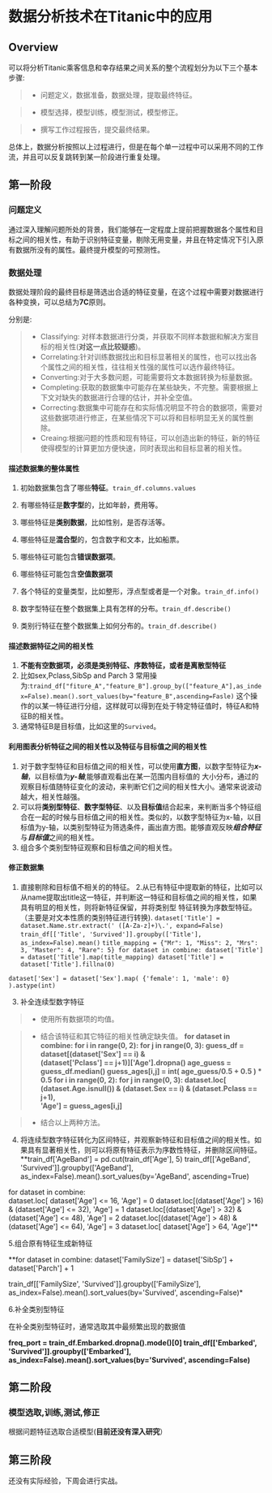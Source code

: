 # 数据分析技术在Titanic中的应用

## Overview

可以将分析Titanic乘客信息和幸存结果之间关系的整个流程划分为以下三个基本步骤:

> - 问题定义，数据准备，数据处理，提取最终特征。

> - 模型选择，模型训练，模型测试，模型修正。

> - 撰写工作过程报告，提交最终结果。


总体上，数据分析按照以上过程进行，但是在每个单一过程中可以采用不同的工作流，并且可以反复跳转到某一阶段进行重复处理。



## 第一阶段

### 问题定义

通过深入理解问题所处的背景，我们能够在一定程度上提前把握数据各个属性和目标之间的相关性，有助于识别特征变量，剔除无用变量，并且在特定情况下引入原有数据所没有的属性。最终提升模型的可预测性。

### 数据处理

数据处理阶段的最终目标是筛选出合适的特征变量，在这个过程中需要对数据进行各种变换，可以总结为**7C**原则。

分别是:

> - Classifying: 对样本数据进行分类，并获取不同样本数据和解决方案目标的相关性(**对这一点比较疑惑**)。
>  - Correlating:针对训练数据找出和目标显著相关的属性，也可以找出各个属性之间的相关性，往往相关性强的属性可以选作最终特征。
>  - Converting:对于大多数问题，可能需要将文本数据转换为标量数据。
>  - Completing:获取的数据集中可能存在某些缺失，不完整。需要根据上下文对缺失的数据进行合理的估计，并补全空值。
>  - Correcting:数据集中可能存在和实际情况明显不符合的数据项，需要对这些数据项进行修正，在某些情况下可以将和目标明显无关的属性删除。
>  - Creaing:根据问题的性质和现有特征，可以创造出新的特征，新的特征使得模型的计算更加方便快速，同时表现出和目标显著的相关性。


#### 描述数据集的整体属性

1. 初始数据集包含了哪些**特征**。`train_df.columns.values`

2. 有哪些特征是**数字型**的，比如年龄，费用等。

3. 哪些特征是**类别数据**，比如性别，是否存活等。

4. 哪些特征是**混合型**的，包含数字和文本，比如船票。

5. 哪些特征可能包含**错误数据项**。

6. 哪些特征可能包含**空值数据项**

7. 各个特征的变量类型，比如整形，浮点型或者是一个对象。`train_df.info()`

8. 数字型特征在整个数据集上具有怎样的分布。`train_df.describe()`

9. 类别行特征在整个数据集上如何分布的。`train_df.describe()`

#### 描述数据特征之间的相关性
1. **不能有空数据项，必须是类别特征、序数特征，或者是离散型特征**
2. 比如sex,Pclass,SibSp and Parch
3  常用操为:`traind_df["fiture_A","feature_B"].group_by(["feature_A"],as_index=False).mean().sort_values(by="feature_B",ascending=Fasle)`
这个操作的以某一特征进行分组，这样就可以得到在处于特定特征值时，特征A和特征B的相关性。
4. 通常特征B是目标值，比如这里的`Survived`。


#### 利用图表分析特征之间的相关性以及特征与目标值之间的相关性

1. 对于数字型特征和目标值之间的相关性，可以使用**直方图**，以数字型特征为***x-轴***，以目标值为***y-轴***,能够直观看出在某一范围内目标值的
大小分布，通过的观察目标值随特征变化的波动，来判断它们之间的相关性大小。通常来说波动越大，相关性越强。
2. 可以将**类别型特征**、**数字型特征**、以及**目标值**结合起来，来判断当多个特征组合在一起的时候与目标值之间的相关性。类似的，以数字型特征为x-轴，以目标值为y-轴，以类别型特征为筛选条件，画出直方图。能够直观反映***组合特征***与***目标值***之间的相关性。
3. 组合多个类别型特征观察和目标值之间的相关性。


#### 修正数据集

1. 直接剔除和目标值不相关的的特征。
2.从已有特征中提取新的特征，比如可以从name提取出title这一特征，并判断这一特征和目标值之间的相关性，如果具有明显的相关性，则将新特征保留，并将类别型
特征转换为序数型特征。（主要是对文本性质的类别特征进行转换).
`dataset['Title'] = dataset.Name.str.extract(' ([A-Za-z]+)\.', expand=False)`
`train_df[['Title', 'Survived']].groupby(['Title'], as_index=False).mean()`
`title_mapping = {"Mr": 1, "Miss": 2, "Mrs": 3, "Master": 4, "Rare": 5}
for dataset in combine:
    dataset['Title'] = dataset['Title'].map(title_mapping)
    dataset['Title'] = dataset['Title'].fillna(0)`

`dataset['Sex'] = dataset['Sex'].map( {'female': 1, 'male': 0} ).astype(int)`

 3. 补全连续型数字特征
 > - 使用所有数据项的均值。
 
 > - 结合该特征和其它特征的相关性确定缺失值。
**for dataset in combine:
    for i in range(0, 2):
        for j in range(0, 3):
            guess_df = dataset[(dataset['Sex'] == i) & \
                                  (dataset['Pclass'] == j+1)]['Age'].dropna()
            age_guess = guess_df.median()
            guess_ages[i,j] = int( age_guess/0.5 + 0.5 ) * 0.5
 for i in range(0, 2):
        for j in range(0, 3):
            dataset.loc[ (dataset.Age.isnull()) & (dataset.Sex == i) & (dataset.Pclass == j+1),\
                    'Age'] = guess_ages[i,j]**

 > - 结合以上两种方法。

 4. 将连续型数字特征转化为区间特征，并观察新特征和目标值之间的相关性。如果具有显著相关性，则可以将原有特征表示为序数性特征，并删除区间特征。
**train_df['AgeBand'] = pd.cut(train_df['Age'], 5)
train_df[['AgeBand', 'Survived']].groupby(['AgeBand'], as_index=False).mean().sort_values(by='AgeBand', ascending=True)

 for dataset in combine:    
    dataset.loc[ dataset['Age'] <= 16, 'Age'] = 0
    dataset.loc[(dataset['Age'] > 16) & (dataset['Age'] <= 32), 'Age'] = 1
    dataset.loc[(dataset['Age'] > 32) & (dataset['Age'] <= 48), 'Age'] = 2
    dataset.loc[(dataset['Age'] > 48) & (dataset['Age'] <= 64), 'Age'] = 3
    dataset.loc[ dataset['Age'] > 64, 'Age']**

 5.组合原有特征生成新特征

**for dataset in combine:
    dataset['FamilySize'] = dataset['SibSp'] + dataset['Parch'] + 1

  train_df[['FamilySize', 'Survived']].groupby(['FamilySize'], as_index=False).mean().sort_values(by='Survived', ascending=False)*

 6.补全类别型特征

  在补全类别型特征时，通常选取其中最频繁出现的数据值

**freq_port = train_df.Embarked.dropna().mode()[0]
train_df[['Embarked', 'Survived']].groupby(['Embarked'], as_index=False).mean().sort_values(by='Survived', ascending=False)**


## 第二阶段

### 模型选取,训练,测试,修正
根据问题特征选取合适模型(**目前还没有深入研究**）

## 第三阶段
还没有实际经验，下周会进行实战。
